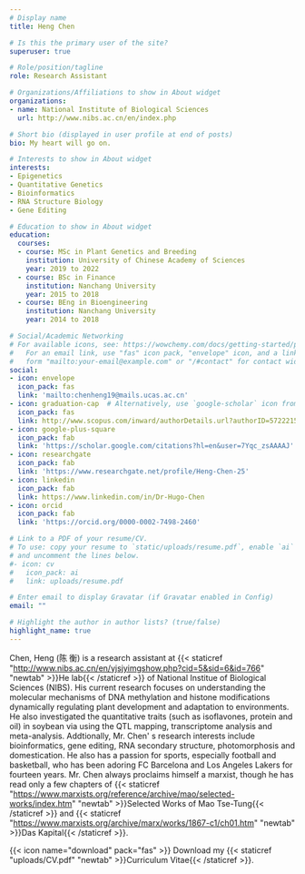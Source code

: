 ```yaml
---
# Display name
title: Heng Chen

# Is this the primary user of the site?
superuser: true

# Role/position/tagline
role: Research Assistant

# Organizations/Affiliations to show in About widget
organizations:
- name: National Institute of Biological Sciences
  url: http://www.nibs.ac.cn/en/index.php

# Short bio (displayed in user profile at end of posts)
bio: My heart will go on.

# Interests to show in About widget
interests:
- Epigenetics
- Quantitative Genetics
- Bioinformatics
- RNA Structure Biology
- Gene Editing

# Education to show in About widget
education:
  courses:
  - course: MSc in Plant Genetics and Breeding
    institution: University of Chinese Academy of Sciences
    year: 2019 to 2022
  - course: BSc in Finance
    institution: Nanchang University
    year: 2015 to 2018
  - course: BEng in Bioengineering
    institution: Nanchang University
    year: 2014 to 2018

# Social/Academic Networking
# For available icons, see: https://wowchemy.com/docs/getting-started/page-builder/#icons
#   For an email link, use "fas" icon pack, "envelope" icon, and a link in the
#   form "mailto:your-email@example.com" or "/#contact" for contact widget.
social:
- icon: envelope
  icon_pack: fas
  link: 'mailto:chenheng19@mails.ucas.ac.cn'
- icon: graduation-cap  # Alternatively, use `google-scholar` icon from `ai` icon pack
  icon_pack: fas
  link: http://www.scopus.com/inward/authorDetails.url?authorID=57222151727&partnerID=MN8TOARS
- icon: google-plus-square
  icon_pack: fab
  link: 'https://scholar.google.com/citations?hl=en&user=7Yqc_zsAAAAJ'
- icon: researchgate
  icon_pack: fab
  link: 'https://www.researchgate.net/profile/Heng-Chen-25'
- icon: linkedin
  icon_pack: fab
  link: https://www.linkedin.com/in/Dr-Hugo-Chen
- icon: orcid
  icon_pack: fab
  link: 'https://orcid.org/0000-0002-7498-2460'

# Link to a PDF of your resume/CV.
# To use: copy your resume to `static/uploads/resume.pdf`, enable `ai` icons in `params.toml`, 
# and uncomment the lines below.
#- icon: cv
#   icon_pack: ai
#   link: uploads/resume.pdf

# Enter email to display Gravatar (if Gravatar enabled in Config)
email: ""

# Highlight the author in author lists? (true/false)
highlight_name: true
---
```


Chen, Heng (陈  衡) is a research assistant at {{< staticref "http://www.nibs.ac.cn/en/yjsjyimgshow.php?cid=5&sid=6&id=766" "newtab" >}}He lab{{< /staticref >}} of National Institue of Biological Sciences (NIBS). His current research focuses on understanding the molecular mechanisms of DNA methylation and histone modifications dynamically regulating plant development and adaptation to environments. He also investigated the quantitative traits (such as isoflavones, protein and oil) in soybean via using the QTL mapping, transcriptome analysis and meta-analysis. Addtionally, Mr. Chen' s research interests include bioinformatics, gene editing, RNA secondary structure, photomorphosis and domestication. He also has a passion for sports, especially football and basketball, who has been adoring FC Barcelona and Los Angeles Lakers for fourteen years. Mr. Chen always proclaims himself a marxist, though he has read only a few chapters of {{< staticref "https://www.marxists.org/reference/archive/mao/selected-works/index.htm" "newtab" >}}Selected Works of Mao Tse-Tung{{< /staticref >}} and {{< staticref "https://www.marxists.org/archive/marx/works/1867-c1/ch01.htm" "newtab" >}}Das Kapital{{< /staticref >}}.

{{< icon name="download" pack="fas" >}} Download my {{< staticref "uploads/CV.pdf" "newtab" >}}Curriculum Vitae{{< /staticref >}}.
